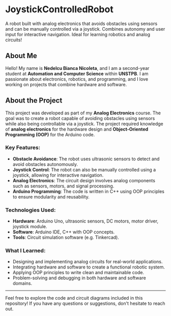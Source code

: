 # JoystickControlledRobot
 A robot built with analog electronics that avoids obstacles using sensors and can be manually controlled via a joystick. Combines autonomy and user input for interactive navigation. Ideal for learning robotics and analog circuits!

## About Me
Hello! My name is **Nedelcu Bianca Nicoleta**, and I am a second-year student at **Automation and Computer Science** within **UNSTPB**. I am passionate about electronics, robotics, and programming, and I love working on projects that combine hardware and software.

## About the Project
This project was developed as part of my **Analog Electronics** course. The goal was to create a robot capable of avoiding obstacles using sensors while also being controllable via a joystick. The project required knowledge of **analog electronics** for the hardware design and **Object-Oriented Programming (OOP)** for the Arduino code.

### Key Features:
- **Obstacle Avoidance**: The robot uses ultrasonic sensors to detect and avoid obstacles autonomously.
- **Joystick Control**: The robot can also be manually controlled using a joystick, allowing for interactive navigation.
- **Analog Electronics**: The circuit design involves analog components such as sensors, motors, and signal processing.
- **Arduino Programming**: The code is written in C++ using OOP principles to ensure modularity and reusability.

### Technologies Used:
- **Hardware**: Arduino Uno, ultrasonic sensors, DC motors, motor driver, joystick module.
- **Software**: Arduino IDE, C++ with OOP concepts.
- **Tools**: Circuit simulation software (e.g. Tinkercad).

### What I Learned:
- Designing and implementing analog circuits for real-world applications.
- Integrating hardware and software to create a functional robotic system.
- Applying OOP principles to write clean and maintainable code.
- Problem-solving and debugging in both hardware and software domains.

---

Feel free to explore the code and circuit diagrams included in this repository! If you have any questions or suggestions, don't hesitate to reach out. 
